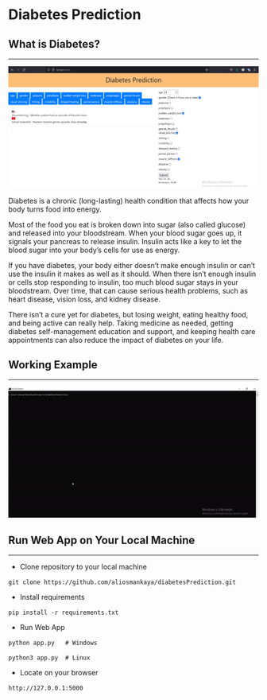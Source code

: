 # Diabetes Prediction 

## What is Diabetes?

--- 

![](page.png)

Diabetes is a chronic (long-lasting) health condition that affects how your body turns food into energy.

Most of the food you eat is broken down into sugar (also called glucose) and released into your bloodstream. When your blood sugar goes up, it signals your pancreas to release insulin. Insulin acts like a key to let the blood sugar into your body’s cells for use as energy.

If you have diabetes, your body either doesn’t make enough insulin or can’t use the insulin it makes as well as it should. When there isn’t enough insulin or cells stop responding to insulin, too much blood sugar stays in your bloodstream. Over time, that can cause serious health problems, such as heart disease, vision loss, and kidney disease.

There isn’t a cure yet for diabetes, but losing weight, eating healthy food, and being active can really help. Taking medicine as needed, getting diabetes self-management education and support, and keeping health care appointments can also reduce the impact of diabetes on your life.

## Working Example

---

![](example.gif)

## Run Web App on Your Local Machine

---

* Clone repository to your local machine
```
git clone https://github.com/aliosmankaya/diabetesPrediction.git
```
* Install requirements
```
pip install -r requirements.txt
```
* Run Web App
```
python app.py   # Windows 
```
```
python3 app.py  # Linux
```
* Locate on your browser
```
http://127.0.0.1:5000
```